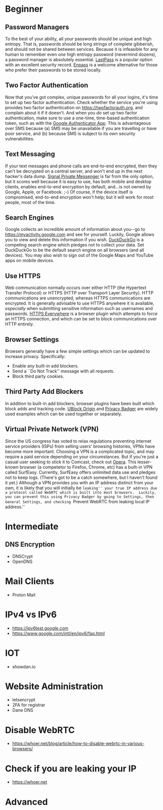 # Beginner

## Password Managers

To the best of your ability, all your passwords should be unique and high entropy.  That is, passwords should be long strings of complete gibberish, and should not be shared between services.  Because it is infeasible for any human to remember even *one* high entropy password (nevermind dozens), a password manager is absolutely essential.  [LastPass](https://www.lastpass.com) is a popular option with an excellent security record.  [Enpass](https://www.enpass.io) is a welcome alternative for those who prefer their passwords to be stored locally.

## Two Factor Authentication

Now that you've got complex, unique passwords for all your logins, it's time to set up two factor authentication.  Check whether the service you're using provides two factor authentication on https://twofactorauth.org, and complain about it if it doesn't.  And when you *do* set up two factor authentication, make sure to use a one-time, time-based authentication token, such as with the [Google Authenticator App](https://support.google.com/accounts/answer/1066447?hl=en).  This is advantageous over SMS because (a) SMS may be unavailable if you are travelling or have poor service, and (b) because SMS is subject to its own security vulnerabilities.

## Text Messaging

If your text messages and phone calls are end-to-end encrypted, then they can't be decrypted on a central server, and won't end up in the next hacker's data dump.  [Signal Private Messenger](https://whispersystems.org) is far from the only option, but it scores well because it is easy to use, has both mobile and desktop clients, enables end-to-end encryption by default, and...is not owned by Google, Apple, or Facebook.  ;-)  Of course, if the device itself is compromised, end-to-end encryption won't help; but it will work for most people, most of the time.

## Search Engines

Google collects an incredible amount of information about you--go to https://myactivity.google.com and see for yourself.  Luckily, Google allows you to view and delete this information if you wish.  [DuckDuckGo](https://duckduckgo.com) is a competing search engine which pledges not to collect your data.  Set DuckDuckGo to be the default search engine on all browsers (and all devices).  You may also wish to sign out of the Google Maps and YouTube apps on mobile devices.

## Use HTTPS

Web communication normally occurs over either HTTP (the Hypertext Transfer Protocol) or HTTPS (HTTP over Transport Layer Security).  HTTP communications are unencrypted, whereas HTTPS communications are encrypted.  It is generally advisable to use HTTPS anywhere it is available, *especially* when submitting sensitive information such as usernames and passwords.  [HTTPS Everywhere](https://www.eff.org/https-everywhere) is a browser plugin which attempts to force an HTTPS connection, and which can be set to block communications over HTTP entirely. 

## Browser Settings

Browsers generally have a few simple settings which can be updated to increase privacy.  Specifically:

- Enable any built-in add blockers.
- Send a ``Do Not Track'' message with all requests.
- Block third party cookies.

## Third Party Add Blockers

In addition to built-in add blockers, browser plugins have been built which block adds and tracking code.  [UBlock Origin](https://github.com/gorhill/uBlock/blob/master/README.md) and [Privacy Badger](https://www.eff.org/privacybadger) are widely used examples which can be used together or separately.

## Virtual Private Network (VPN)

Since the US congress has voted to relax regulations preventing internet service providers (ISPs) from selling users' browsing histories, VPNs have become more important.  Choosing a VPN is a complicated topic, and may require a paid service depending on your circumstances.  But if you're just a casual user seeking to stick it to Comcast, check out [Opera](https://www.opera.com).  This lesser-known browser (a competetor to Firefox, Chrome, etc) has a built-in VPN called SurfEasy.  Currently, SurfEasy offers unlimited data use and pledges not to keep logs.  (There's got to be a catch somewhere, but I haven't found it yet.)  Although a VPN provides you with an IP address distinct from your own, it is likely that you will initially be ``leaking'' your true IP address due a protocol called WebRTC which is built into most browsers.  Luckily, you can prevent this using Privacy Badger by going to Settings, then General Settings, and checking ``Prevent WebRTC from leaking local IP address.''

# Intermediate

## DNS Encryption

- DNSCrypt
- OpenDNS

# Mail Clients
- Proton Mail

# IPv4 vs IPv6
- https://ipv6test.google.com
- https://www.google.com/intl/en/ipv6/faq.html

# IOT
- showdan.io

# Website Administration
- letsencrypt
- 2FA for registrar
- Dane DNS

# Disable WebRTC
- https://whoer.net/blog/article/how-to-disable-webrtc-in-various-browsers/

# Check if you are leaking your IP
- https://whoer.net

# Advanced
